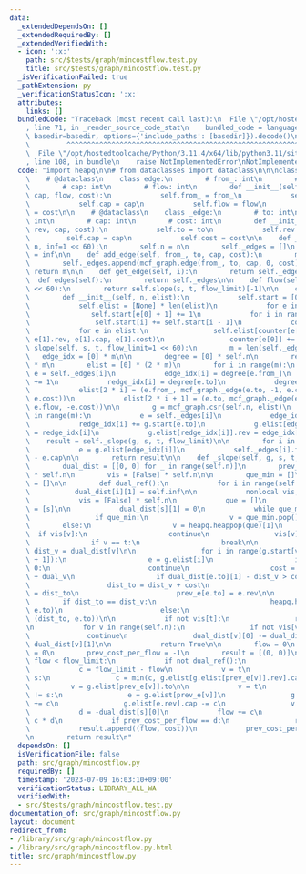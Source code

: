 ```yaml
---
data:
  _extendedDependsOn: []
  _extendedRequiredBy: []
  _extendedVerifiedWith:
  - icon: ':x:'
    path: src/$tests/graph/mincostflow.test.py
    title: src/$tests/graph/mincostflow.test.py
  _isVerificationFailed: true
  _pathExtension: py
  _verificationStatusIcon: ':x:'
  attributes:
    links: []
  bundledCode: "Traceback (most recent call last):\n  File \"/opt/hostedtoolcache/Python/3.11.4/x64/lib/python3.11/site-packages/onlinejudge_verify/documentation/build.py\"\
    , line 71, in _render_source_code_stat\n    bundled_code = language.bundle(stat.path,\
    \ basedir=basedir, options={'include_paths': [basedir]}).decode()\n          \
    \         ^^^^^^^^^^^^^^^^^^^^^^^^^^^^^^^^^^^^^^^^^^^^^^^^^^^^^^^^^^^^^^^^^^^^^^^^^^^^^^^^^\n\
    \  File \"/opt/hostedtoolcache/Python/3.11.4/x64/lib/python3.11/site-packages/onlinejudge_verify/languages/python.py\"\
    , line 108, in bundle\n    raise NotImplementedError\nNotImplementedError\n"
  code: "import heapq\n\n# from dataclasses import dataclass\n\n\nclass mcf_graph:\n\
    \    # @dataclass\n    class edge:\n        # from_: int\n        # to: int\n\
    \        # cap: int\n        # flow: int\n        def __init__(self, from_, to,\
    \ cap, flow, cost):\n            self.from_ = from_\n            self.to = to\n\
    \            self.cap = cap\n            self.flow = flow\n            self.cost\
    \ = cost\n\n    # @dataclass\n    class _edge:\n        # to: int\n        # rev:\
    \ int\n        # cap: int\n        # cost: int\n        def __init__(self, to,\
    \ rev, cap, cost):\n            self.to = to\n            self.rev = rev\n   \
    \         self.cap = cap\n            self.cost = cost\n\n    def __init__(self,\
    \ n, inf=1 << 60):\n        self.n = n\n        self._edges = []\n        self.inf\
    \ = inf\n\n    def add_edge(self, from_, to, cap, cost):\n        m = len(self._edges)\n\
    \        self._edges.append(mcf_graph.edge(from_, to, cap, 0, cost))\n       \
    \ return m\n\n    def get_edge(self, i):\n        return self._edges[i]\n\n  \
    \  def edges(self):\n        return self._edges\n\n    def flow(self, s, t, flow_limit=1\
    \ << 60):\n        return self.slope(s, t, flow_limit)[-1]\n\n    class csr:\n\
    \        def __init__(self, n, elist):\n            self.start = [0] * (n + 1)\n\
    \            self.elist = [None] * len(elist)\n            for e in elist:\n \
    \               self.start[e[0] + 1] += 1\n            for i in range(1, n + 1):\n\
    \                self.start[i] += self.start[i - 1]\n            counter = self.start[:]\n\
    \            for e in elist:\n                self.elist[counter[e[0]]] = mcf_graph._edge(e[1].to,\
    \ e[1].rev, e[1].cap, e[1].cost)\n                counter[e[0]] += 1\n\n    def\
    \ slope(self, s, t, flow_limit=1 << 60):\n        m = len(self._edges)\n     \
    \   edge_idx = [0] * m\n\n        degree = [0] * self.n\n        redge_idx = [0]\
    \ * m\n        elist = [0] * (2 * m)\n        for i in range(m):\n           \
    \ e = self._edges[i]\n            edge_idx[i] = degree[e.from_]\n            degree[e.from_]\
    \ += 1\n            redge_idx[i] = degree[e.to]\n            degree[e.to] += 1\n\
    \            elist[2 * i] = (e.from_, mcf_graph._edge(e.to, -1, e.cap - e.flow,\
    \ e.cost))\n            elist[2 * i + 1] = (e.to, mcf_graph._edge(e.from_, -1,\
    \ e.flow, -e.cost))\n\n        g = mcf_graph.csr(self.n, elist)\n        for i\
    \ in range(m):\n            e = self._edges[i]\n            edge_idx[i] += g.start[e.from_]\n\
    \            redge_idx[i] += g.start[e.to]\n            g.elist[edge_idx[i]].rev\
    \ = redge_idx[i]\n            g.elist[redge_idx[i]].rev = edge_idx[i]\n\n    \
    \    result = self._slope(g, s, t, flow_limit)\n\n        for i in range(m):\n\
    \            e = g.elist[edge_idx[i]]\n            self._edges[i].flow = self._edges[i].cap\
    \ - e.cap\n\n        return result\n\n    def _slope(self, g, s, t, flow_limit):\n\
    \        dual_dist = [[0, 0] for _ in range(self.n)]\n        prev_e = [None]\
    \ * self.n\n        vis = [False] * self.n\n\n        que_min = []\n        que\
    \ = []\n\n        def dual_ref():\n            for i in range(self.n):\n     \
    \           dual_dist[i][1] = self.inf\n\n            nonlocal vis, que_min, que\n\
    \            vis = [False] * self.n\n            que = []\n            que_min\
    \ = [s]\n\n            dual_dist[s][1] = 0\n            while que_min or que:\n\
    \                if que_min:\n                    v = que_min.pop()\n        \
    \        else:\n                    v = heapq.heappop(que)[1]\n              \
    \  if vis[v]:\n                    continue\n                vis[v] = True\n \
    \               if v == t:\n                    break\n\n                dual_v,\
    \ dist_v = dual_dist[v]\n\n                for i in range(g.start[v], g.start[v\
    \ + 1]):\n                    e = g.elist[i]\n                    if e.cap ==\
    \ 0:\n                        continue\n                    cost = e.cost - dual_dist[e.to][0]\
    \ + dual_v\n                    if dual_dist[e.to][1] - dist_v > cost:\n     \
    \                   dist_to = dist_v + cost\n                        dual_dist[e.to][1]\
    \ = dist_to\n                        prev_e[e.to] = e.rev\n\n                \
    \        if dist_to == dist_v:\n                            heapq.heappush(que_min,\
    \ e.to)\n                        else:\n                            heapq.heappush(que,\
    \ (dist_to, e.to))\n\n            if not vis[t]:\n                return False\n\
    \n            for v in range(self.n):\n                if not vis[v]:\n      \
    \              continue\n                dual_dist[v][0] -= dual_dist[t][1] -\
    \ dual_dist[v][1]\n\n            return True\n\n        flow = 0\n        cost\
    \ = 0\n        prev_cost_per_flow = -1\n        result = [(0, 0)]\n\n        while\
    \ flow < flow_limit:\n            if not dual_ref():\n                break\n\
    \            c = flow_limit - flow\n            v = t\n            while v !=\
    \ s:\n                c = min(c, g.elist[g.elist[prev_e[v]].rev].cap)\n      \
    \          v = g.elist[prev_e[v]].to\n\n            v = t\n            while v\
    \ != s:\n                e = g.elist[prev_e[v]]\n                g.elist[prev_e[v]].cap\
    \ += c\n                g.elist[e.rev].cap -= c\n                v = e.to\n\n\
    \            d = -dual_dist[s][0]\n            flow += c\n            cost +=\
    \ c * d\n            if prev_cost_per_flow == d:\n                result.pop()\n\
    \            result.append((flow, cost))\n            prev_cost_per_flow = d\n\
    \n        return result\n"
  dependsOn: []
  isVerificationFile: false
  path: src/graph/mincostflow.py
  requiredBy: []
  timestamp: '2023-07-09 16:03:10+09:00'
  verificationStatus: LIBRARY_ALL_WA
  verifiedWith:
  - src/$tests/graph/mincostflow.test.py
documentation_of: src/graph/mincostflow.py
layout: document
redirect_from:
- /library/src/graph/mincostflow.py
- /library/src/graph/mincostflow.py.html
title: src/graph/mincostflow.py
---
```

